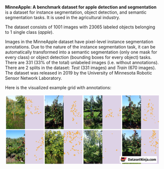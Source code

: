 **MinneApple: A benchmark dataset for apple detection and segmentation** is a dataset for instance segmentation, object detection, and semantic segmentation tasks. It is used in the agricultural industry. 

The dataset consists of 1001 images with 23065 labeled objects belonging to 1 single class (*apple*).

Images in the MinneApple dataset have pixel-level instance segmentation annotations. Due to the nature of the instance segmentation task, it can be automatically transformed into a semantic segmentation (only one mask for every class) or object detection (bounding boxes for every object) tasks. There are 331 (33% of the total) unlabeled images (i.e. without annotations). There are 2 splits in the dataset: *Test* (331 images) and *Train* (670 images). The dataset was released in 2019 by the University of Minnesota Robotic Sensor Network Laboratory.

Here is the visualized example grid with annotations:

<img src="https://github.com/dataset-ninja/minne-apple/raw/main/visualizations/side_annotations_grid.png">

